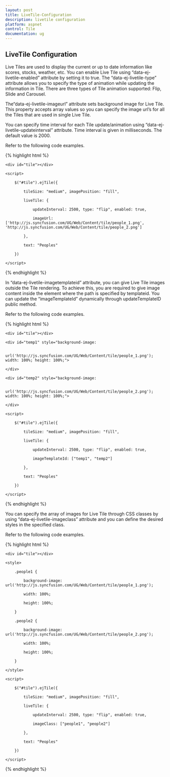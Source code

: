 ```yaml
---
layout: post
title: LiveTile-Configuration
description: livetile configuration
platform: aspnet
control: Tile
documentation: ug
---
```


## LiveTile Configuration

Live Tiles are used to display the current or up to date information like scores, stocks, weather, etc. You can enable Live Tile using “data-ej-livetile-enabled” attribute by setting it to true. The “data-ej-livetile-type” attribute allows you to specify the type of animation while updating the information in Tile. There are three types of Tile animation supported: Flip, Slide and Carousel.

The“data-ej-livetile-imageurl” attribute sets background image for Live Tile. This property accepts array values so you can specify the image url’s for all the Tiles that are used in single Live Tile. 

You can specify time interval for each Tile update/animation using “data-ej-livetile-updateinterval” attribute. Time interval is given in milliseconds. The default value is 2000.

Refer to the following code examples.

{% highlight html %}



    <div id="tile"></div>

    <script>

        $("#tile").ejTile({

            tileSize: "medium", imagePosition: "fill",

            liveTile: {

                updateInterval: 2500, type: "flip", enabled: true,

                imageUrl: ['http://js.syncfusion.com/UG/Web/Content/tile/people_1.png', 'http://js.syncfusion.com/UG/Web/Content/tile/people_2.png']

            },

            text: "Peoples"

        })

    </script>





{% endhighlight %}



In “data-ej-livetile-imagetemplateid” attribute, you can give Live Tile images outside the Tile rendering. To achieve this, you are required to give image content inside the element where the path is specified by templateid. You can update the “imageTemplateId” dynamically through updateTemplateID public method.

Refer to the following code examples. 



{% highlight html %}



    <div id="tile"></div>

    <div id="temp1" style="background-image:

            url('http://js.syncfusion.com/UG/Web/Content/tile/people_1.png'); width: 100%; height: 100%;">

    </div>

    <div id="temp2" style="background-image:

            url('http://js.syncfusion.com/UG/Web/Content/tile/people_2.png'); width: 100%; height: 100%;">

    </div>

    <script>

        $("#tile").ejTile({

            tileSize: "medium", imagePosition: "fill",

            liveTile: {

                updateInterval: 2500, type: "flip", enabled: true,

                imageTemplateId: ["temp1", "temp2"]

            },

            text: "Peoples"

        })

    </script> 



{% endhighlight %}



You can specify the array of images for Live Tile through CSS classes by using “data-ej-livetile-imageclass” attribute and you can define the desired styles in the specified class.

Refer to the following code examples.



{% highlight html %}



    <div id="tile"></div>

    <style>

        .people1 {

            background-image: url('http://js.syncfusion.com/UG/Web/Content/tile/people_1.png');

            width: 100%;

            height: 100%;

        }

        .people2 {

            background-image: url('http://js.syncfusion.com/UG/Web/Content/tile/people_2.png');

            width: 100%;

            height: 100%;

        }

    </style>

    <script>

        $("#tile").ejTile({

            tileSize: "medium", imagePosition: "fill",

            liveTile: {

                updateInterval: 2500, type: "flip", enabled: true,

                imageClass: ["people1", "people2"]

            },

            text: "Peoples"

        })

    </script> 



{% endhighlight %}



